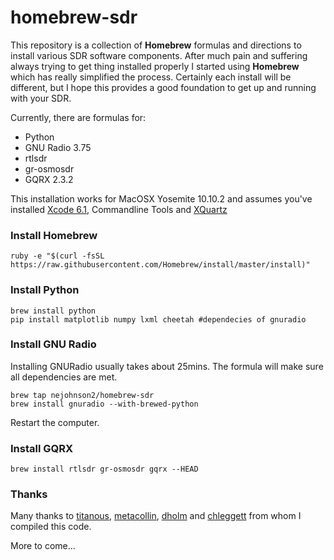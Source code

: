 # homebrew-sdr
This repository is a collection of **Homebrew** formulas and directions to install various SDR software components.  After much pain and suffering always trying to get thing installed properly I started using **Homebrew** which has really simplified the process.  Certainly each install will be different, but I hope this provides a good foundation to get up and running with your SDR.

Currently, there are formulas for:
  - Python
  - GNU Radio 3.75
  - rtlsdr
  - gr-osmosdr
  - GQRX 2.3.2

This installation works for MacOSX Yosemite 10.10.2 and assumes you've installed [Xcode 6.1](https://developer.apple.com/xcode/downloads/), Commandline Tools and [XQuartz](http://xquartz.macosforge.org/landing/)

### Install Homebrew

```shell
ruby -e "$(curl -fsSL https://raw.githubusercontent.com/Homebrew/install/master/install)"
```

### Install Python

```shell
brew install python
pip install matplotlib numpy lxml cheetah #dependecies of gnuradio
```

### Install GNU Radio

Installing GNURadio usually takes about 25mins.  The formula will make sure all dependencies are met.

```shell
brew tap nejohnson2/homebrew-sdr
brew install gnuradio --with-brewed-python
```
Restart the computer.

### Install GQRX

```shell
brew install rtlsdr gr-osmosdr gqrx --HEAD
```

### Thanks

Many thanks to [titanous](https://github.com/titanous/homebrew-gnuradio), [metacollin](https://github.com/metacollin/homebrew-gnuradio), [dholm](https://github.com/dholm/homebrew-sdr) and [chleggett](https://github.com/chleggett/homebrew-gqrx) from whom I compiled this code.

More to come...
